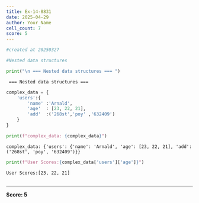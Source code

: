 ```yaml
---
title: Ex-14-8831
date: 2025-04-29
author: Your Name
cell_count: 7
score: 5
---
```


```python
#created at 20250327
```


```python
#Nested data structures
```


```python
print("\n === Nested data structures === ")
```

    
     === Nested data structures === 



```python
complex_data = {
    'users':{
        'name' :'Arnald',
        'age'  : [23, 22, 21],
        'add'  :('268st','poy' ,'632409')
    }
}
```


```python
print(f"complex_data: {complex_data}")
```

    complex_data: {'users': {'name': 'Arnald', 'age': [23, 22, 21], 'add': ('268st', 'poy', '632409')}}



```python
print(f"User Scores:{complex_data['users']['age']}")
```

    User Scores:[23, 22, 21]



```python

```


---
**Score: 5**